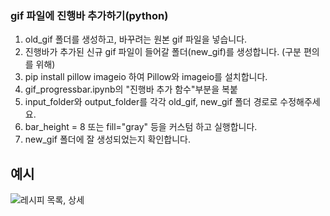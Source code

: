 ### gif 파일에 진행바 추가하기(python)

1. old_gif 폴더를 생성하고, 바꾸려는 원본 gif 파일을 넣습니다. 
2. 진행바가 추가된 신규 gif 파일이 들어갈 폴더(new_gif)를 생성합니다. (구분 편의를 위해)
3. pip install pillow imageio 하여 Pillow와 imageio를 설치합니다.
4. gif_progressbar.ipynb의 "진행바 추가 함수"부분을 복붙
5. input_folder와 output_folder를 각각 old_gif, new_gif 폴더 경로로 수정해주세요.
6. bar_height = 8 또는 fill="gray" 등을 커스텀 하고 실행합니다.
7. new_gif 폴더에 잘 생성되었는지 확인합니다.

## 예시
![레시피 목록, 상세](https://github.com/user-attachments/assets/ddc26f17-b64c-40a6-b268-94e1c00bed72)


